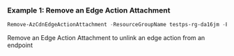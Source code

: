 ### Example 1: Remove an Edge Action Attachment
```powershell
Remove-AzCdnEdgeActionAttachment -ResourceGroupName testps-rg-da16jm -EdgeActionName edgeaction001 -AttachmentName attachment001 -EndpointName endpoint001
```

Remove an Edge Action Attachment to unlink an edge action from an endpoint
